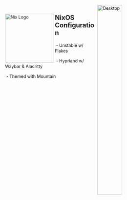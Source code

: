 <img align="right" src="https://i.imgur.com/kMkHEkY.png" alt="Desktop" width="40%">

<div align="left">
  <img align="left" src="https://i.imgur.com/RZ94Olr.png" alt="Nix Logo" width="160" height="160">

  <h2 align="left">NixOS Configuration</h2>
  <p align="left">・Unstable w/ Flakes</p>
  <p align="left">・Hyprland w/ Waybar & Alacritty</p>
  <p align="left">・Themed with Mountain</p>